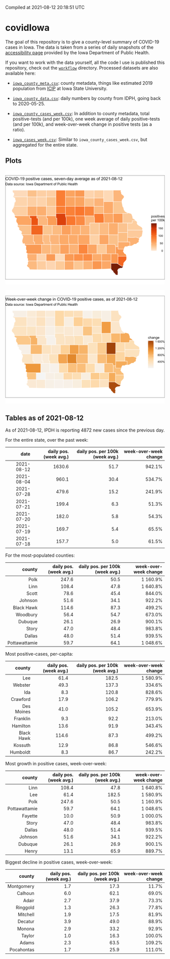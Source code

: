 Compiled at 2021-08-12 20:18:51 UTC

<!-- README.md is generated from README.Rmd. Please edit that file -->

# covidIowa

<!-- badges: start -->

<!-- badges: end -->

The goal of this repository is to give a county-level summary of
COVID-19 cases in Iowa. The data is taken from a series of daily
snapshots of the [accessibility
page](https://coronavirus.iowa.gov/pages/access) provided by the Iowa
Department of Public Health.

If you want to work with the data yourself, all the code I use is
published this repository, check out the [`workflow`](workflow)
directory. Processed datasets are also available here:

  - [`iowa_county_meta.csv`](https://raw.githubusercontent.com/ijlyttle/covidIowa/master/workflow/data/99-publish/iowa_county_meta.csv):
    county metadata, things like estimated 2019 population from
    [ICIP](https://www.icip.iastate.edu/tables/population/counties-estimates)
    at Iowa State University.

  - [`iowa_county_data.csv`](https://raw.githubusercontent.com/ijlyttle/covidIowa/master/workflow/data/99-publish/iowa_county_data.csv):
    daily numbers by county from IDPH, going back to 2020-05-25.

  - [`iowa_county_cases_week.csv`](https://raw.githubusercontent.com/ijlyttle/covidIowa/master/workflow/data/99-publish/iowa_county_data.csv):
    In addition to county metadata, total positive-tests (and per 100k),
    one week average of daily positive-tests (and per 100k), and
    week-over-week change in positive tests (as a ratio).

  - [`iowa_cases_week.csv`](https://raw.githubusercontent.com/ijlyttle/covidIowa/master/workflow/data/99-publish/iowa_cases_week.csv):
    Similar to `iowa_county_cases_week.csv`, but aggregated for the
    entire state.

## Plots

![](workflow/data/99-publish/iowa_cases.png)

![](workflow/data/99-publish/iowa_change.png)

## Tables as of 2021-08-12

As of 2021-08-12, IPDH is reporting 4872 new cases since the previous
day.

For the entire state, over the past week:

|       date | daily pos. (week avg.) | daily pos. per 100k (week avg.) | week-over-week change |
| ---------: | ---------------------: | ------------------------------: | --------------------: |
| 2021-08-12 |                 1630.6 |                            51.7 |                942.1% |
| 2021-08-04 |                  960.1 |                            30.4 |                534.7% |
| 2021-07-28 |                  479.6 |                            15.2 |                241.9% |
| 2021-07-21 |                  199.4 |                             6.3 |                 51.3% |
| 2021-07-20 |                  182.0 |                             5.8 |                 54.3% |
| 2021-07-19 |                  169.7 |                             5.4 |                 65.5% |
| 2021-07-18 |                  157.7 |                             5.0 |                 61.5% |

For the most-populated counties:

|        county | daily pos. (week avg.) | daily pos. per 100k (week avg.) | week-over-week change |
| ------------: | ---------------------: | ------------------------------: | --------------------: |
|          Polk |                  247.6 |                            50.5 |              1 160.9% |
|          Linn |                  108.4 |                            47.8 |              1 640.8% |
|         Scott |                   78.6 |                            45.4 |                844.0% |
|       Johnson |                   51.6 |                            34.1 |                922.2% |
|    Black Hawk |                  114.6 |                            87.3 |                499.2% |
|      Woodbury |                   56.4 |                            54.7 |                673.0% |
|       Dubuque |                   26.1 |                            26.9 |                900.1% |
|         Story |                   47.0 |                            48.4 |                983.8% |
|        Dallas |                   48.0 |                            51.4 |                939.5% |
| Pottawattamie |                   59.7 |                            64.1 |              1 048.6% |

Most positive-cases, per-capita:

|     county | daily pos. (week avg.) | daily pos. per 100k (week avg.) | week-over-week change |
| ---------: | ---------------------: | ------------------------------: | --------------------: |
|        Lee |                   61.4 |                           182.5 |              1 580.9% |
|    Webster |                   49.3 |                           137.3 |                334.6% |
|        Ida |                    8.3 |                           120.8 |                828.6% |
|   Crawford |                   17.9 |                           106.2 |                779.9% |
| Des Moines |                   41.0 |                           105.2 |                653.9% |
|   Franklin |                    9.3 |                            92.2 |                213.0% |
|   Hamilton |                   13.6 |                            91.9 |                343.4% |
| Black Hawk |                  114.6 |                            87.3 |                499.2% |
|    Kossuth |                   12.9 |                            86.8 |                546.6% |
|   Humboldt |                    8.3 |                            86.7 |                242.2% |

Most growth in positive cases, week-over-week:

|        county | daily pos. (week avg.) | daily pos. per 100k (week avg.) | week-over-week change |
| ------------: | ---------------------: | ------------------------------: | --------------------: |
|          Linn |                  108.4 |                            47.8 |              1 640.8% |
|           Lee |                   61.4 |                           182.5 |              1 580.9% |
|          Polk |                  247.6 |                            50.5 |              1 160.9% |
| Pottawattamie |                   59.7 |                            64.1 |              1 048.6% |
|       Fayette |                   10.0 |                            50.9 |              1 000.0% |
|         Story |                   47.0 |                            48.4 |                983.8% |
|        Dallas |                   48.0 |                            51.4 |                939.5% |
|       Johnson |                   51.6 |                            34.1 |                922.2% |
|       Dubuque |                   26.1 |                            26.9 |                900.1% |
|         Henry |                   13.1 |                            65.9 |                889.7% |

Biggest decline in positive cases, week-over-week:

|     county | daily pos. (week avg.) | daily pos. per 100k (week avg.) | week-over-week change |
| ---------: | ---------------------: | ------------------------------: | --------------------: |
| Montgomery |                    1.7 |                            17.3 |                 11.7% |
|    Calhoun |                    6.0 |                            62.1 |                 69.0% |
|      Adair |                    2.7 |                            37.9 |                 73.3% |
|   Ringgold |                    1.3 |                            26.3 |                 77.8% |
|   Mitchell |                    1.9 |                            17.5 |                 81.9% |
|    Decatur |                    3.9 |                            49.0 |                 88.9% |
|     Monona |                    2.9 |                            33.2 |                 92.9% |
|     Taylor |                    1.0 |                            16.3 |                100.0% |
|      Adams |                    2.3 |                            63.5 |                109.2% |
| Pocahontas |                    1.7 |                            25.9 |                111.0% |
